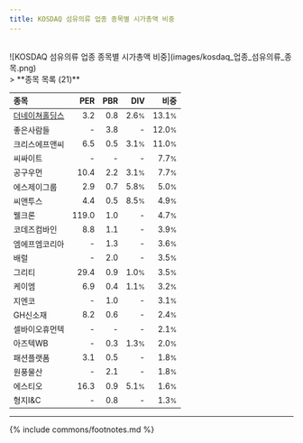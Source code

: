 ```yaml
---
title: KOSDAQ 섬유의류 업종 종목별 시가총액 비중
---
```

<br>
![KOSDAQ 섬유의류 업종 종목별 시가총액 비중](images/kosdaq_업종_섬유의류_종목.png)
<br>
> **종목 목록 (21)**<a id="list"></a>

| **종목** | **PER** | **PBR** | **DIV** | **비중** |
| :------- | ------: | ------: | ------: | -------: |
| [더네이쳐홀딩스](/298540/) | 3.2 | 0.8 | 2.6<small>%</small> | 13.1<small>%</small> |
| 좋은사람들 | - | 3.8 | - | 12.0<small>%</small> |
| 크리스에프앤씨 | 6.5 | 0.5 | 3.1<small>%</small> | 11.0<small>%</small> |
| 씨싸이트 | - | - | - | 7.7<small>%</small> |
| 공구우먼 | 10.4 | 2.2 | 3.1<small>%</small> | 7.7<small>%</small> |
| 에스제이그룹 | 2.9 | 0.7 | 5.8<small>%</small> | 5.0<small>%</small> |
| 씨앤투스 | 4.4 | 0.5 | 8.5<small>%</small> | 4.9<small>%</small> |
| 웰크론 | 119.0 | 1.0 | - | 4.7<small>%</small> |
| 코데즈컴바인 | 8.8 | 1.1 | - | 3.9<small>%</small> |
| 엠에프엠코리아 | - | 1.3 | - | 3.6<small>%</small> |
| 배럴 | - | 2.0 | - | 3.5<small>%</small> |
| 그리티 | 29.4 | 0.9 | 1.0<small>%</small> | 3.5<small>%</small> |
| 케이엠 | 6.9 | 0.4 | 1.1<small>%</small> | 3.2<small>%</small> |
| 지엔코 | - | 1.0 | - | 3.1<small>%</small> |
| GH신소재 | 8.2 | 0.6 | - | 2.4<small>%</small> |
| 셀바이오휴먼텍 | - | - | - | 2.1<small>%</small> |
| 아즈텍WB | - | 0.3 | 1.3<small>%</small> | 2.0<small>%</small> |
| 패션플랫폼 | 3.1 | 0.5 | - | 1.8<small>%</small> |
| 원풍물산 | - | 2.1 | - | 1.8<small>%</small> |
| 에스티오 | 16.3 | 0.9 | 5.1<small>%</small> | 1.6<small>%</small> |
| 형지I&C | - | 0.8 | - | 1.3<small>%</small> |

---
{% include commons/footnotes.md %}